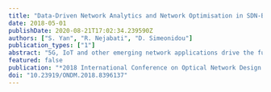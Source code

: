 ```yaml
---
title: "Data-Driven Network Analytics and Network Optimisation in SDN-Based Programmable Optical Networks"
date: 2018-05-01
publishDate: 2020-08-21T17:02:34.239590Z
authors: ["S. Yan", "R. Nejabati", "D. Simeonidou"]
publication_types: ["1"]
abstract: "5G, IoT and other emerging network applications drive the future optical network to be more flexible and dynamic. Fully awareness of current network status is critical for better network programming in short timescale. In this paper, the centralized network database with network monitoring data and network configuration information enables network analytics application to support the future dynamic and programmable optical network."
featured: false
publication: "*2018 International Conference on Optical Network Design and Modeling (ONDM)*"
doi: "10.23919/ONDM.2018.8396137"
---
```


